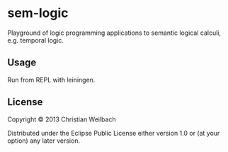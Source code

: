 # sem-logic

Playground of logic programming applications to semantic logical calculi, e.g. temporal logic.

## Usage

Run from REPL with leiningen.

## License

Copyright © 2013 Christian Weilbach

Distributed under the Eclipse Public License either version 1.0 or (at
your option) any later version.

